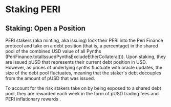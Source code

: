 # Staking PERI

## Staking: Open a Position <a id="staking-open-a-position"></a>

PERI  stakers \(aka minting, aka issuing\) lock their PERI into the Peri Finance protocol and take on a debt position \(that is, a percentage\) in the shared pool of the combined USD value of all Pynths \(PeriFinance.totalIssuedPynthsExcludeEtherCollateral\(\)\). Upon staking, they are issued pUSD that represents their current debt position in USD. However, as prices of underlying synths fluctuate with oracle updates, the size of the debt pool fluctuates, meaning that the staker's debt decouples from the amount of pUSD that was issued.

To account for the risk stakers take on by being exposed to a shared debt pool, they are rewarded each week in the form of pUSD trading fees and PERI inflationary rewards .

